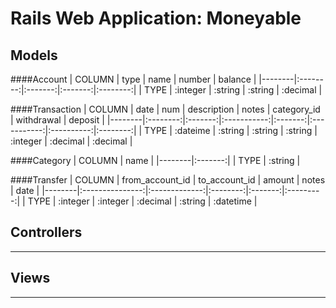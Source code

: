 # Rails Web Application: Moneyable

## Models

####Account
| COLUMN | type     | name    | number  | balance  |
|--------|:--------:|:-------:|:-------:|:--------:|
| TYPE   | :integer | :string | :string | :decimal |

####Transaction
| COLUMN | date     | num     | description | notes   | category_id | withdrawal | deposit  |
|--------|:--------:|:-------:|:-----------:|:-------:|:-----------:|:----------:|:--------:|
| TYPE   | :dateime | :string | :string     | :string | :integer    | :decimal   | :decimal |

####Category
| COLUMN | name    |
|--------|:-------:|
| TYPE   | :string |

####Transfer
| COLUMN | from_account_id | to_account_id | amount   | notes   | date      |
|--------|:---------------:|:-------------:|:--------:|:-------:|:---------:|
| TYPE   | :integer        | :integer      | :decimal | :string | :datetime |

## Controllers
--------

## Views
--------